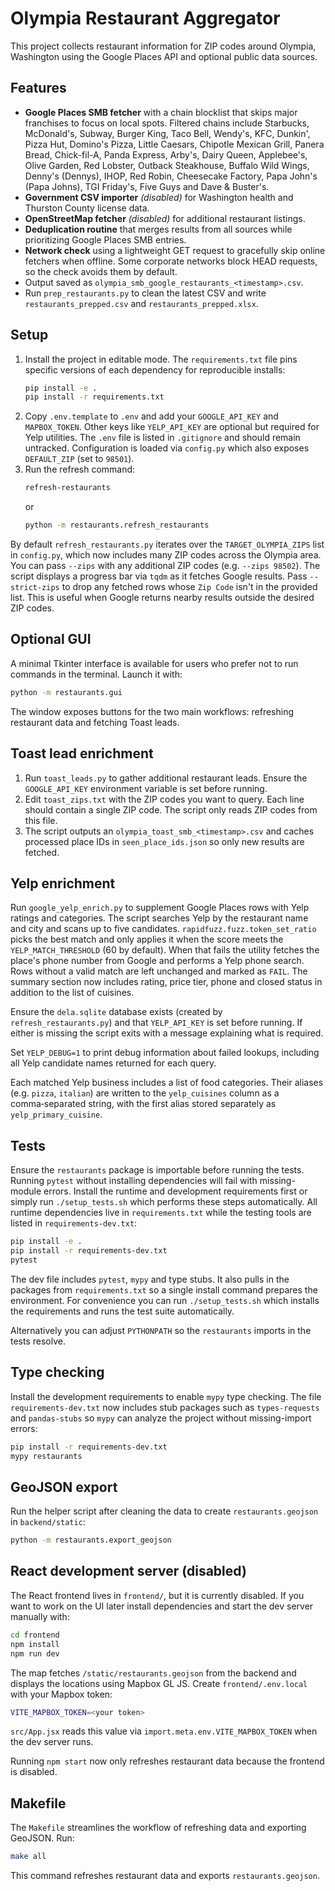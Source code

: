 # Olympia Restaurant Aggregator

This project collects restaurant information for ZIP codes around Olympia, Washington using the Google Places API and optional public data sources.

## Features

- **Google Places SMB fetcher** with a chain blocklist that skips major
  franchises to focus on local spots. Filtered chains include Starbucks,
  McDonald's, Subway, Burger King, Taco Bell, Wendy's, KFC, Dunkin', Pizza Hut,
  Domino's Pizza, Little Caesars, Chipotle Mexican Grill, Panera Bread,
  Chick-fil-A, Panda Express, Arby's, Dairy Queen, Applebee's, Olive Garden,
  Red Lobster, Outback Steakhouse, Buffalo Wild Wings, Denny's (Dennys), IHOP,
  Red Robin, Cheesecake Factory, Papa John's (Papa Johns), TGI Friday's,
  Five Guys and Dave & Buster's.
- **Government CSV importer** *(disabled)* for Washington health and Thurston County license data.
- **OpenStreetMap fetcher** *(disabled)* for additional restaurant listings.
- **Deduplication routine** that merges results from all sources while prioritizing Google Places SMB entries.
- **Network check** using a lightweight GET request to gracefully skip online
  fetchers when offline. Some corporate networks block HEAD requests, so the
  check avoids them by default.
- Output saved as `olympia_smb_google_restaurants_<timestamp>.csv`.
- Run `prep_restaurants.py` to clean the latest CSV and write
  `restaurants_prepped.csv` and `restaurants_prepped.xlsx`.

## Setup

1. Install the project in editable mode. The `requirements.txt` file pins
   specific versions of each dependency for reproducible installs:
   ```bash
   pip install -e .
   pip install -r requirements.txt
   ```
2. Copy `.env.template` to `.env` and add your `GOOGLE_API_KEY` and
   `MAPBOX_TOKEN`. Other keys like `YELP_API_KEY` are optional but required for
   Yelp utilities. The `.env` file is listed in `.gitignore` and should remain
   untracked. Configuration is loaded via `config.py` which also exposes
   `DEFAULT_ZIP` (set to `98501`).
3. Run the refresh command:
   ```bash
   refresh-restaurants
   ```
   or
   ```bash
   python -m restaurants.refresh_restaurants
   ```

By default `refresh_restaurants.py` iterates over the `TARGET_OLYMPIA_ZIPS`
list in `config.py`, which now includes many ZIP codes across the Olympia
area. You can pass `--zips` with any additional ZIP codes (e.g. `--zips
98502`). The script displays a progress bar via `tqdm` as it fetches Google
results.
Pass `--strict-zips` to drop any fetched rows whose `Zip Code` isn't in the
provided list. This is useful when Google returns nearby results outside the
desired ZIP codes.

## Optional GUI

A minimal Tkinter interface is available for users who prefer not to run
commands in the terminal. Launch it with:

```bash
python -m restaurants.gui
```

The window exposes buttons for the two main workflows: refreshing restaurant
data and fetching Toast leads.

## Toast lead enrichment

1. Run `toast_leads.py` to gather additional restaurant leads. Ensure the `GOOGLE_API_KEY` environment variable is set before running.
2. Edit `toast_zips.txt` with the ZIP codes you want to query. Each line should
   contain a single ZIP code. The script only reads ZIP codes from this file.
3. The script outputs an `olympia_toast_smb_<timestamp>.csv` and caches processed place IDs in `seen_place_ids.json` so only new results are fetched.

## Yelp enrichment

Run `google_yelp_enrich.py` to supplement Google Places rows with Yelp ratings and
categories. The script searches Yelp by the restaurant name and city and scans
up to five candidates. `rapidfuzz.fuzz.token_set_ratio` picks the best match and
only applies it when the score meets the `YELP_MATCH_THRESHOLD` (60 by default).
When that fails the utility fetches the place's phone number from Google and
performs a Yelp phone search. Rows without a valid match are left unchanged and
marked as `FAIL`. The summary section now includes rating, price tier, phone and
closed status in addition to the list of cuisines.

Ensure the `dela.sqlite` database exists (created by `refresh_restaurants.py`)
and that `YELP_API_KEY` is set before running. If either is missing the script
exits with a message explaining what is required.

Set `YELP_DEBUG=1` to print debug information about failed lookups, including
all Yelp candidate names returned for each query.

Each matched Yelp business includes a list of food categories. Their aliases
(e.g. `pizza`, `italian`) are written to the `yelp_cuisines` column as a
comma‑separated string, with the first alias stored separately as
`yelp_primary_cuisine`.

## Tests

Ensure the `restaurants` package is importable before running the tests.
Running `pytest` without installing dependencies will fail with missing-module
errors. Install the runtime and development requirements first or simply run
`./setup_tests.sh` which performs these steps automatically. All runtime
dependencies live in `requirements.txt` while the testing tools are listed in
`requirements-dev.txt`:

```bash
pip install -e .
pip install -r requirements-dev.txt
pytest
```

The dev file includes `pytest`, `mypy` and type stubs. It also pulls in the
packages from `requirements.txt` so a single install command prepares the
environment. For convenience you can run `./setup_tests.sh` which installs the
requirements and runs the test suite automatically.

Alternatively you can adjust `PYTHONPATH` so the `restaurants` imports in the
tests resolve.

## Type checking

Install the development requirements to enable `mypy` type checking. The file
`requirements-dev.txt` now includes stub packages such as `types-requests` and
`pandas-stubs` so `mypy` can analyze the project without missing-import errors:

```bash
pip install -r requirements-dev.txt
mypy restaurants
```

## GeoJSON export

Run the helper script after cleaning the data to create `restaurants.geojson` in
`backend/static`:

```bash
python -m restaurants.export_geojson
```

## React development server (disabled)

The React frontend lives in `frontend/`, but it is currently disabled. If you
want to work on the UI later install dependencies and start the dev server
manually with:

```bash
cd frontend
npm install
npm run dev
```

The map fetches `/static/restaurants.geojson` from the backend and displays the
locations using Mapbox GL JS. Create `frontend/.env.local` with your Mapbox
token:

```bash
VITE_MAPBOX_TOKEN=<your token>
```

`src/App.jsx` reads this value via `import.meta.env.VITE_MAPBOX_TOKEN` when the
dev server runs.

Running `npm start` now only refreshes restaurant data because the frontend is
disabled.

## Makefile

The `Makefile` streamlines the workflow of refreshing data and exporting GeoJSON. Run:

```bash
make all
```

This command refreshes restaurant data and exports `restaurants.geojson`.
